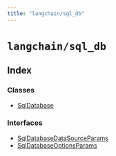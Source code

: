 ```yaml
---
title: "langchain/sql_db"
---
```


# `langchain/sql_db`

## Index

### Classes

- [SqlDatabase](classes/SqlDatabase.md)

### Interfaces

- [SqlDatabaseDataSourceParams](interfaces/SqlDatabaseDataSourceParams.md)
- [SqlDatabaseOptionsParams](interfaces/SqlDatabaseOptionsParams.md)
